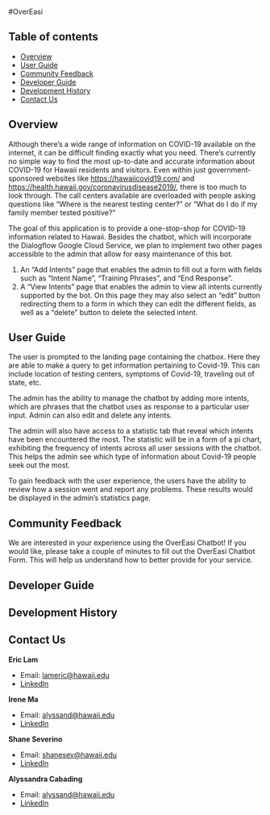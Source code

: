 #OverEasi

## Table of contents

* [Overview](#overview)
* [User Guide](#user-guide)
* [Community Feedback](#community-feedback)
* [Developer Guide](#developer-guide)
* [Development History](#development-history)
* [Contact Us](#contact-us)

## Overview
Although there’s a wide range of information on COVID-19 available on the internet, it can be difficult finding exactly what you need. There’s currently no simple way to find the most up-to-date and accurate information about COVID-19 for Hawaii residents and visitors. Even within just government-sponsored websites like https://hawaiicovid19.com/ and https://health.hawaii.gov/coronavirusdisease2019/, there is too much to look through. The call centers available are overloaded with people asking questions like “Where is the nearest testing center?” or “What do I do if my family member tested positive?”

The goal of this application is to provide a one-stop-shop for COVID-19 information related to Hawaii. Besides the chatbot, which will incorporate the Dialogflow Google Cloud Service, we plan to implement two other pages accessible to the admin that allow for easy maintenance of this bot.

1. An “Add Intents” page that enables the admin to fill out a form with fields such as “Intent Name”, “Training Phrases”, and “End Response”.
2. A “View Intents” page that enables the admin to view all intents currently supported by the bot. On this page they may also select an “edit” button redirecting them to a form in which they can edit the different fields, as well as a “delete” button to delete the selected intent.

## User Guide

The user is prompted to the landing page containing the chatbox. Here they are able to make a query to get information pertaining to Covid-19. This can include location of testing centers, symptoms of Covid-19, traveling out of state, etc.

The admin has the ability to manage the chatbot by adding more intents, which are phrases that the chatbot uses as response to a particular user input. Admin can also edit and delete any intents.

The admin will also have access to a statistic tab that reveal which intents have been encountered the most. The statistic will be in a form of a pi chart, exhibiting the frequency of intents across all user sessions with the chatbot. This helps the admin see which type of information about Covid-19 people seek out the most.

To gain feedback with the user experience, the users have the ability to review how a session went and report any problems. These results would be displayed in the admin’s statistics page.


## Community Feedback
We are interested in your experience using the OverEasi Chatbot! If you would like, please take a couple of minutes to fill out the OverEasi Chatbot Form. This will help us understand how to better provide for your service.

## Developer Guide
## Development History

## Contact Us
**Eric Lam**
* Email: [lameric@hawaii.edu](lameric@hawaii.edu)
* [LinkedIn]()

**Irene Ma**
* Email: [alyssand@hawaii.edu](alyssand@hawaii.edu)
* [LinkedIn]()

**Shane Severino**
* Email: [shanesev@hawaii.edu](shanesev@hawaii.edu)
* [LinkedIn]()

**Alyssandra Cabading**
* Email: [alyssand@hawaii.edu](alyssand@hawaii.edu)
* [LinkedIn](www.linkedin.com/in/alyssandra-katrina-cabading-96a3841b4)

